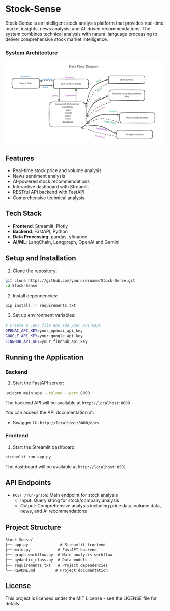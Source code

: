 # Stock-Sense

Stock-Sense is an intelligent stock analysis platform that provides real-time market insights, news analysis, and AI-driven recommendations. The system combines technical analysis with natural language processing to deliver comprehensive stock market intelligence.

### System Architecture
![arch](./utils/arch.png)


## Features

- Real-time stock price and volume analysis
- News sentiment analysis
- AI-powered stock recommendations
- Interactive dashboard with Streamlit
- RESTful API backend with FastAPI
- Comprehensive technical analysis

## Tech Stack

- **Frontend**: Streamlit, Plotly
- **Backend**: FastAPI, Python
- **Data Processing**: pandas, yfinance
- **AI/ML**: LangChain, Langgraph, OpenAI and Gemini

## Setup and Installation

1. Clone the repository:
```bash
git clone https://github.com/yourusername/Stock-Sense.git
cd Stock-Sense
```

2. Install dependencies:
```bash
pip install -r requirements.txt
```

3. Set up environment variables:
```bash
# Create a .env file and add your API keys
OPENAI_API_KEY=your_openai_api_key
GOOGLE_API_KEY=your_google_api_key
FINNHUB_API_KEY=your_finnhub_api_key
```

## Running the Application

### Backend
1. Start the FastAPI server:
```bash
uvicorn main:app --reload --port 8000
```
The backend API will be available at `http://localhost:8000`

You can access the API documentation at:
- Swagger UI: `http://localhost:8000/docs`

### Frontend
1. Start the Streamlit dashboard:
```bash
streamlit run app.py
```
The dashboard will be available at `http://localhost:8501`

## API Endpoints

- `POST /run-graph`: Main endpoint for stock analysis
  - Input: Query string for stock/company analysis
  - Output: Comprehensive analysis including price data, volume data, news, and AI recommendations

## Project Structure

```
Stock-Sense/
├── app.py              # Streamlit frontend
├── main.py            # FastAPI backend
├── graph_workflow.py  # Main analysis workflow
├── pydantic_class.py  # Data models
├── requirements.txt   # Project dependencies
└── README.md         # Project documentation
```

## License

This project is licensed under the MIT License - see the LICENSE file for details.
